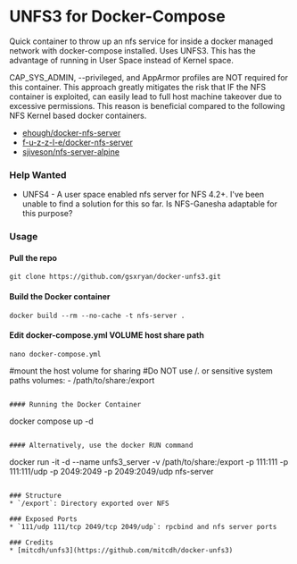 # UNFS3 for Docker-Compose

Quick container to throw up an nfs service for inside a docker managed network with docker-compose installed. Uses UNFS3.  This has the advantage of running in User Space instead of Kernel space.  

CAP_SYS_ADMIN, --privileged, and AppArmor profiles are NOT required for this container.  This approach greatly mitigates the risk that IF the NFS container is exploited, can easily lead to full host machine takeover due to excessive permissions.  This reason is beneficial compared to the following NFS Kernel based docker containers.

* [ehough/docker-nfs-server](https://github.com/ehough/docker-nfs-server)
* [f-u-z-z-l-e/docker-nfs-server](https://github.com/f-u-z-z-l-e/docker-nfs-server)
* [sjiveson/nfs-server-alpine](https://github.com/sjiveson/nfs-server-alpine)

### Help Wanted

* UNFS4 - A user space enabled nfs server for NFS 4.2+. 
I've been unable to find a solution for this so far.  Is NFS-Ganesha adaptable for this purpose?

### Usage
#### Pull the repo
````
git clone https://github.com/gsxryan/docker-unfs3.git
````

#### Build the Docker container
````
docker build --rm --no-cache -t nfs-server .
````

#### Edit docker-compose.yml VOLUME host share path
````
nano docker-compose.yml
````
#mount the host volume for sharing
#Do NOT use /. or sensitive system paths
    volumes:
      - /path/to/share:/export
````

#### Running the Docker Container
````
docker compose up -d
````

#### Alternatively, use the docker RUN command
````
docker run -it -d --name unfs3_server -v /path/to/share:/export -p 111:111 -p 111:111/udp -p 2049:2049 -p 2049:2049/udp nfs-server
````

### Structure
* `/export`: Directory exported over NFS

### Exposed Ports
* `111/udp 111/tcp 2049/tcp 2049/udp`: rpcbind and nfs server ports

### Credits
* [mitcdh/unfs3](https://github.com/mitcdh/docker-unfs3)
